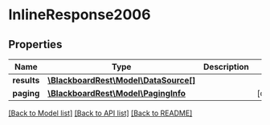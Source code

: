 # InlineResponse2006

## Properties
Name | Type | Description | Notes
------------ | ------------- | ------------- | -------------
**results** | [**\BlackboardRest\Model\DataSource[]**](DataSource.md) |  | 
**paging** | [**\BlackboardRest\Model\PagingInfo**](PagingInfo.md) |  | [optional] 

[[Back to Model list]](../README.md#documentation-for-models) [[Back to API list]](../README.md#documentation-for-api-endpoints) [[Back to README]](../README.md)


